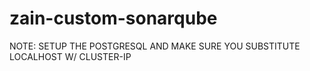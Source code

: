 # zain-custom-sonarqube

NOTE: SETUP THE POSTGRESQL AND MAKE SURE YOU SUBSTITUTE LOCALHOST W/ CLUSTER-IP
